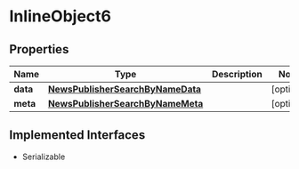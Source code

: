 

# InlineObject6


## Properties

Name | Type | Description | Notes
------------ | ------------- | ------------- | -------------
**data** | [**NewsPublisherSearchByNameData**](NewsPublisherSearchByNameData.md) |  |  [optional]
**meta** | [**NewsPublisherSearchByNameMeta**](NewsPublisherSearchByNameMeta.md) |  |  [optional]


## Implemented Interfaces

* Serializable


